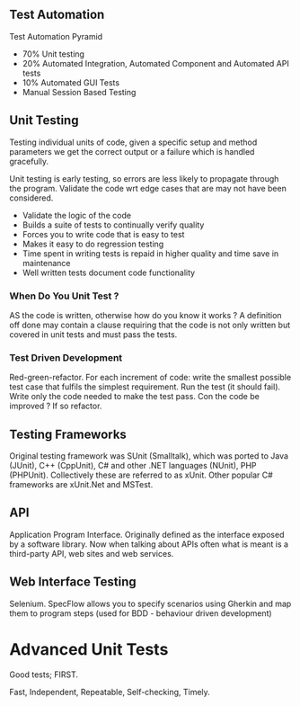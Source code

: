 ## Test Automation

Test Automation Pyramid

- 70% Unit testing
- 20% Automated Integration, Automated Component and Automated API tests
- 10% Automated GUI Tests
- Manual Session Based Testing

## Unit Testing

Testing individual units of code, given a specific setup and method parameters we get the correct output or a failure which is handled gracefully.

Unit testing is early testing, so errors are less likely to propagate through the program. Validate the code wrt edge cases that are may not have been considered.

* Validate the logic of the code
* Builds a suite of tests to continually verify quality
* Forces you to write code that is easy to test
* Makes it easy to do regression testing
* Time spent in writing tests is repaid in higher quality and time save in maintenance
* Well written tests document code functionality

### When Do You Unit Test ?

AS the code is written, otherwise how do you know it works ? A definition off done may contain a clause requiring that the code is not only written but covered in unit tests and must pass the tests.

### Test Driven Development

Red-green-refactor. For each increment of code: write the smallest possible test case that fulfils the simplest requirement. Run the test (it should fail). Write only the code needed to make the test pass. Con the code be improved ? If so refactor.

## Testing Frameworks

Original testing framework was SUnit (Smalltalk), which was ported to Java (JUnit), C++ (CppUnit), C# and other .NET languages (NUnit), PHP (PHPUnit). Collectively these are referred to as xUnit. Other popular C# frameworks are xUnit.Net and MSTest.

## API

Application Program Interface. Originally defined as the interface exposed by a software library. Now when talking about APIs often what is meant is a third-party API, web sites and web services.

## Web Interface Testing

Selenium. SpecFlow allows you to specify scenarios using Gherkin and map them to program steps (used for BDD - behaviour driven development)

# Advanced Unit Tests

Good tests; FIRST.

Fast, Independent, Repeatable, Self-checking, Timely.